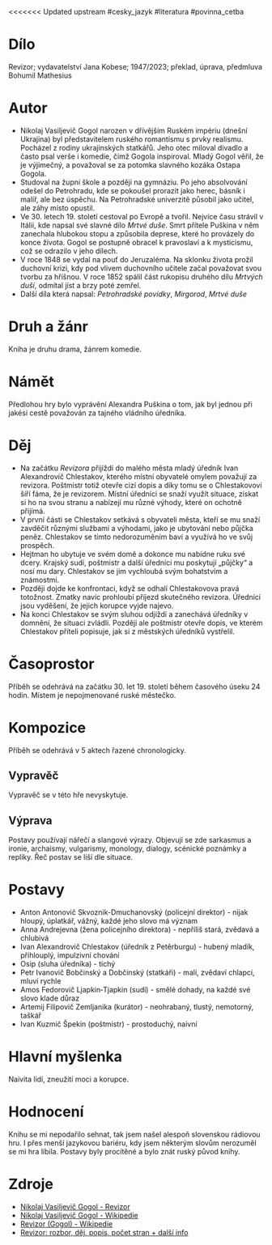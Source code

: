<<<<<<< Updated upstream
#cesky_jazyk #literatura #povinna_cetba 
# Dílo
Revizor; vydavatelství Jana Kobese; 1947/2023; překlad, úprava, předmluva Bohumil Mathesius
# Autor
* Nikolaj Vasiljevič Gogol narozen v dřívějším Ruském impériu (dnešní Ukrajina) byl představitelem ruského romantismu s prvky realismu. Pocházel z rodiny ukrajinských statkářů. Jeho otec miloval divadlo a často psal verše i komedie, čímž Gogola inspiroval. Mladý Gogol věřil, že je výjimečný, a považoval se za potomka slavného kozáka Ostapa Gogola.
* Studoval na župní škole a později na gymnáziu. Po jeho absolvování odešel do Petrohradu, kde se pokoušel prorazit jako herec, básník i malíř, ale bez úspěchu. Na Petrohradské univerzitě působil jako učitel, ale záhy místo opustil.
* Ve 30. letech 19. století cestoval po Evropě a tvořil. Nejvíce času strávil v Itálii, kde napsal své slavné dílo _Mrtvé duše_. Smrt přítele Puškina v něm zanechala hlubokou stopu a způsobila deprese, které ho provázely do konce života. Gogol se postupně obracel k pravoslaví a k mysticismu, což se odrazilo v jeho dílech.
* V roce 1848 se vydal na pouť do Jeruzaléma. Na sklonku života prožil duchovní krizi, kdy pod vlivem duchovního učitele začal považovat svou tvorbu za hříšnou. V roce 1852 spálil část rukopisu druhého dílu _Mrtvých duší_, odmítal jíst a brzy poté zemřel.
* Další díla která napsal: *Petrohradské povídky*, *Mirgorod*, *Mrtvé duše*
# Druh a žánr
Kniha je druhu drama, žánrem komedie.
# Námět
Předlohou hry bylo vyprávění Alexandra Puškina o tom, jak byl jednou při jakési cestě považován za tajného vládního úředníka.
# Děj
* Na začátku _Revizora_ přijíždí do malého města mladý úředník Ivan Alexandrovič Chlestakov, kterého místní obyvatelé omylem považují za revizora. Poštmistr totiž otevře cizí dopis a díky tomu se o Chlestakovovi šíří fáma, že je revizorem. Místní úředníci se snaží využít situace, získat si ho na svou stranu a nabízejí mu různé výhody, které on ochotně přijímá.
* V první části se Chlestakov setkává s obyvateli města, kteří se mu snaží zavděčit různými službami a výhodami, jako je ubytování nebo půjčka peněz. Chlestakov se tímto nedorozuměním baví a využívá ho ve svůj prospěch.
* Hejtman ho ubytuje ve svém domě a dokonce mu nabídne ruku své dcery. Krajský sudí, poštmistr a další úředníci mu poskytují „půjčky“ a nosí mu dary. Chlestakov se jim vychloubá svým bohatstvím a známostmi.
* Později dojde ke konfrontaci, když se odhalí Chlestakovova pravá totožnost. Zmatky navíc prohloubí příjezd skutečného revizora. Úředníci jsou vyděšení, že jejich korupce vyjde najevo.
* Na konci Chlestakov se svým sluhou odjíždí a zanechává úředníky v domnění, že situaci zvládli. Později ale poštmistr otevře dopis, ve kterém Chlestakov příteli popisuje, jak si z městských úředníků vystřelil.
# Časoprostor
Příběh se odehrává na začátku 30. let 19. století během časového úseku 24 hodin. Místem je nepojmenované ruské městečko.
# Kompozice
Příběh se odehrává v 5 aktech řazené chronologicky.
## Vypravěč
Vypravěč se v této hře nevyskytuje.
## Výprava
Postavy používají nářečí a slangové výrazy. Objevují se zde sarkasmus a ironie, archaismy, vulgarismy, monology, dialogy, scénické poznámky a repliky. Řeč postav se liší dle situace.
# Postavy
* Anton Antonovič Skvoznik-Dmuchanovský (policejní direktor) - nijak hloupý, úplatkář, vážný, každé jeho slovo má význam
* Anna Andrejevna (žena policejního direktora) - nepříliš stará, zvědavá a chlubivá
* Ivan Alexandrovič Chlestakov (úředník z Petěrburgu) - hubený mladík, přihlouplý, impulzivní chování
* Osip (sluha úředníka) - tichý
* Petr Ivanovič Bobčinský a Dobčinský (statkáři) - malí, zvědaví chlapci, mluví rychle
* Amos Fedorovič Ljapkin‑Tjapkin (sudí) - smělé dohady, na každé své slovo klade důraz
* Artemij Filipovič Zemljanika (kurátor) - neohrabaný, tlustý, nemotorný, taškář
* Ivan Kuzmič Špekin (poštmistr) - prostoduchý, naivní
# Hlavní myšlenka
Naivita lidí, zneužití moci a korupce.
# Hodnocení
Knihu se mi nepodařilo sehnat, tak jsem našel alespoň slovenskou rádiovou hru. I přes menší jazykovou bariéru, kdy jsem některým slovům nerozuměl se mi hra líbila. Postavy byly procítěné a bylo znát ruský původ knihy.
# Zdroje
* [Nikolaj Vasiljevič Gogol - Revizor](https://www.youtube.com/watch?v=RJrRuBMY288)
* [Nikolaj Vasiljevič Gogol - Wikipedie](https://cs.wikipedia.org/wiki/Nikolaj_Vasiljevi%C4%8D_Gogol)
* [Revizor (Gogol) - Wikipedie](https://cs.wikipedia.org/wiki/Revizor_(Gogol))
* [Revizor: rozbor, děj, popis, počet stran + další info](https://www.definus.cz/magazin/revizor-rozbor-dila/#htoc-kompozice-liter-rn-ho-d-la-revizor)
